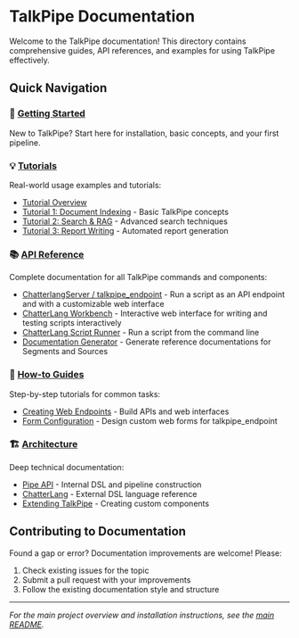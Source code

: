 # TalkPipe Documentation

Welcome to the TalkPipe documentation! This directory contains comprehensive guides, API references, and examples for using TalkPipe effectively.

## Quick Navigation

### 🚀 [Getting Started](quickstart.md)
New to TalkPipe? Start here for installation, basic concepts, and your first pipeline.

### 💡 [Tutorials](tutorials/)
Real-world usage examples and tutorials:
- [Tutorial Overview](tutorials/) 
- [Tutorial 1: Document Indexing](tutorials/Tutorial_1-Document_Indexing/) - Basic TalkPipe concepts
- [Tutorial 2: Search & RAG](tutorials/Tutorial_2-Search_by_Example_and_RAG/) - Advanced search techniques
- [Tutorial 3: Report Writing](tutorials/Tutorial_3_Report_Writing/) - Automated report generation

### 📚 [API Reference](api-reference/)
Complete documentation for all TalkPipe commands and components:
- [ChatterlangServer / talkpipe_endpoint](api-reference/chatterlang-server.md) - Run a script as an API endpoint and with a customizable web interface
- [ChatterLang Workbench](api-reference/chatterlang-workbench.md) - Interactive web interface for writing and testing scripts interactively
- [ChatterLang Script Runner](api-reference/chatterlang-script.md) - Run a script from the command line
- [Documentation Generator](api-reference/talkpipe-ref.md) - Generate reference documentations for Segments and Sources

### 📖 [How-to Guides](guides/)
Step-by-step tutorials for common tasks:
- [Creating Web Endpoints](guides/creating-endpoints.md) - Build APIs and web interfaces
- [Form Configuration](guides/form-configuration.md) - Design custom web forms for talkpipe_endpoint

### 🏗️ [Architecture](architecture/)
Deep technical documentation:
- [Pipe API](architecture/pipe-api.md) - Internal DSL and pipeline construction
- [ChatterLang](architecture/chatterlang.md) - External DSL language reference
- [Extending TalkPipe](architecture/extending-talkpipe.md) - Creating custom components


## Contributing to Documentation

Found a gap or error? Documentation improvements are welcome! Please:
1. Check existing issues for the topic
2. Submit a pull request with your improvements
3. Follow the existing documentation style and structure

---

*For the main project overview and installation instructions, see the [main README](../README.md).*